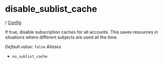# disable_sublist_cache

/ [Config](../README.md) 

If true, disable subscription caches for all accounts. This saves
resources in situations where different subjects are used
all the time.

*Default value*: `false`
*Aliases*
- `no_sublist_cache`

